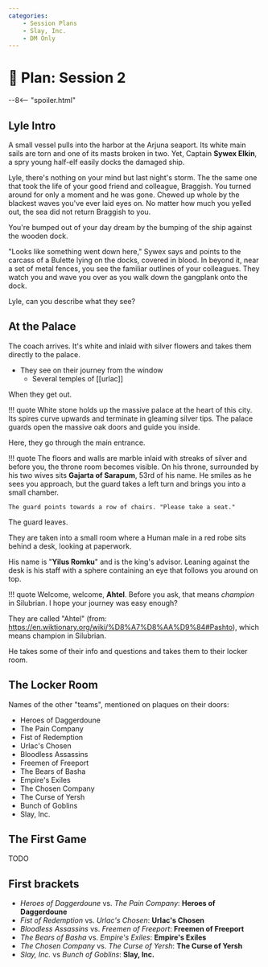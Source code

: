 ```yaml
---
categories:
    - Session Plans
    - Slay, Inc.
    - DM Only
---
```


# 🔐 Plan: Session 2

--8<-- "spoiler.html"

## Lyle Intro

A small vessel pulls into the harbor at the Arjuna seaport. Its white main sails are torn and one of its masts broken in two. Yet, Captain **Sywex Elkin**, a spry young half-elf easily docks the damaged ship.

Lyle, there's nothing on your mind but last night's storm. The the same one that took the life of your good friend and colleague, Braggish. You turned around for only a moment and he was gone. Chewed up whole by the blackest waves you've ever laid eyes on. No matter how much you yelled out, the sea did not return Braggish to you.

You're bumped out of your day dream by the bumping of the ship against the wooden dock.

"Looks like something went down here," Sywex says and points to the carcass of a Bulette lying on the docks, covered in blood. In beyond it, near a set of metal fences, you see the familiar outlines of your colleagues. They watch you and wave you over as you walk down the gangplank onto the dock.

Lyle, can you describe what they see?

## At the Palace

The coach arrives. It's white and inlaid with silver flowers and takes them directly to the palace.

- They see on their journey from the window
  - Several temples of [[urlac]]

When they get out.

!!! quote
    White stone holds up the massive palace at the heart of this city. Its spires curve upwards and terminate in gleaming silver tips. The palace guards open the massive oak doors and guide you inside.

Here, they go through the main entrance.

!!! quote
    The floors and walls are marble inlaid with streaks of silver and before you, the throne room becomes visible. On his throne, surrounded by his two wives sits **Gajarta of Sarapum**, 53rd of his name. He smiles as he sees you approach, but the guard takes a left turn and brings you into a small chamber.

    The guard points towards a row of chairs. "Please take a seat."

The guard leaves.

They are taken into a small room where a Human male in a red robe sits behind a desk, looking at paperwork.

His name is "**Yilus Romku**" and is the king's advisor. Leaning against the desk is his staff with a sphere containing an eye that follows you around on top.

!!! quote
    Welcome, welcome, **Ahtel**. Before you ask, that means *champion* in Silubrian. I hope your journey was easy enough?

They are called "Ahtel" (from: <https://en.wiktionary.org/wiki/%D8%A7%D8%AA%D9%84#Pashto>), which means champion in Silubrian.

He takes some of their info and questions and takes them to their locker room.

## The Locker Room

Names of the other "teams", mentioned on plaques on their doors:

- Heroes of Daggerdoune
- The Pain Company
- Fist of Redemption
- Urlac's Chosen
- Bloodless Assassins
- Freemen of Freeport
- The Bears of Basha
- Empire's Exiles
- The Chosen Company
- The Curse of Yersh
- Bunch of Goblins
- Slay, Inc.

## The First Game

TODO

## First brackets

- *Heroes of Daggerdoune* vs. *The Pain Company*: **Heroes of Daggerdoune**
- *Fist of Redemption* vs. *Urlac's Chosen*: **Urlac's Chosen**
- *Bloodless Assassins* vs. *Freemen of Freeport*: **Freemen of Freeport**
- *The Bears of Basha* vs. *Empire's Exiles*: **Empire's Exiles**
- *The Chosen Company* vs. *The Curse of Yersh*: **The Curse of Yersh**
- *Slay, Inc.* vs *Bunch of Goblins*: **Slay, Inc.**
